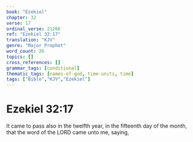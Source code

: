 ```yaml
---
book: "Ezekiel"
chapter: 32
verse: 17
ordinal_verse: 21266
ref: "Ezekiel 32:17"
translation: "KJV"
genre: "Major Prophet"
word_count: 26
topics: []
cross_references: []
grammar_tags: [conditional]
thematic_tags: [names-of-god, time-units, time]
tags: ["Bible","KJV","Ezekiel"]
---
```


# Ezekiel 32:17

It came to pass also in the twelfth year, in the fifteenth day of the month, that the word of the LORD came unto me, saying,
